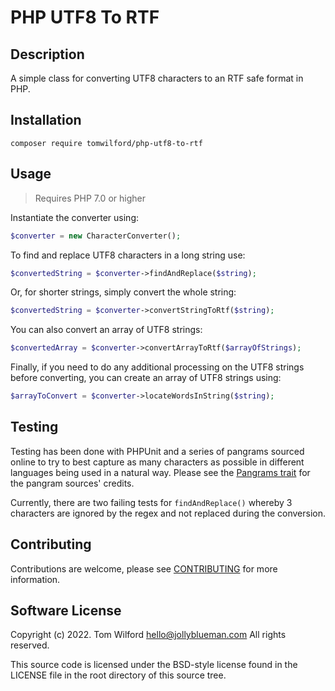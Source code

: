 # PHP UTF8 To RTF
## Description
A simple class for converting UTF8 characters to an RTF safe format in PHP.

## Installation
`composer require tomwilford/php-utf8-to-rtf`
   
## Usage
> Requires PHP 7.0 or higher

Instantiate the converter using:

```php
$converter = new CharacterConverter();
```

To find and replace UTF8 characters in a long string use:

```php
$convertedString = $converter->findAndReplace($string);
```

Or, for shorter strings, simply convert the whole string:

```php
$convertedString = $converter->convertStringToRtf($string);
```

You can also convert an array of UTF8 strings:

```php
$convertedArray = $converter->convertArrayToRtf($arrayOfStrings);
```

Finally, if you need to do any additional processing on the UTF8 strings before converting, 
you can create an array of UTF8 strings using:
```php
$arrayToConvert = $converter->locateWordsInString($string);
```

## Testing
Testing has been done with PHPUnit and a series of pangrams sourced online to try to best capture
as many characters as possible in different languages being used in a natural way. Please see the 
[Pangrams trait](tests/Resources/Pangrams.php) for the pangram sources' credits.

Currently, there are two failing tests for `findAndReplace()` whereby 3 characters are ignored by the 
regex and not replaced during the conversion.

## Contributing
Contributions are welcome, please see [CONTRIBUTING](CONTRIBUTING.md) for more information.

## Software License 
Copyright (c) 2022. Tom Wilford <hello@jollyblueman.com>
All rights reserved.

This source code is licensed under the BSD-style license found in the
LICENSE file in the root directory of this source tree.

